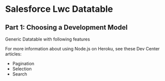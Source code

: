 # Salesforce Lwc Datatable


## Part 1: Choosing a Development Model

Generic Datatable with following features

For more information about using Node.js on Heroku, see these Dev Center articles:

- Pagination
- Selection
- Search
